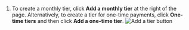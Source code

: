 1. To create a monthly tier, click **Add a monthly tier** at the right of the page. Alternatively, to create a tier for one-time payments, click **One-time tiers** and then click **Add a one-time tier**.
   ![Add a tier button](/assets/images/help/sponsors/add-a-tier-button.png)
